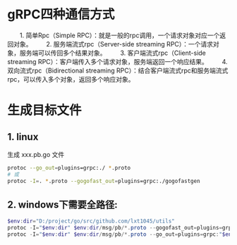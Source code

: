 

# gRPC四种通信方式
　　1. 简单Rpc（Simple
RPC）：就是一般的rpc调用，一个请求对象对应一个返回对象。 　　2.
服务端流式rpc（Server-side streaming
RPC）：一个请求对象，服务端可以传回多个结果对象。 　　3.
客户端流式rpc（Client-side streaming
RPC）：客户端传入多个请求对象，服务端返回一个响应结果。 　　4.
双向流式rpc（Bidirectional streaming
RPC）：结合客户端流式rpc和服务端流式rpc，可以传入多个对象，返回多个响应对象。

# 生成目标文件
## 1. linux
生成 xxx.pb.go 文件
```sh
protoc --go_out=plugins=grpc:./ *.proto
# 或
protoc -I=. *.proto --gogofast_out=plugins=grpc:./gogofastgen
```

## 2. windows下需要全路径:
```ps1
$env:dir="D:/project/go/src/github.com/lxt1045/utils"
protoc -I="$env:dir" $env:dir/msg/pb/*.proto --gogofast_out=plugins=grpc:"$env:dir/msg/pb/" 
protoc -I="$env:dir" $env:dir/msg/pb/*.proto --go_out=plugins=grpc:"$env:dir/msg/pb/" 

```

